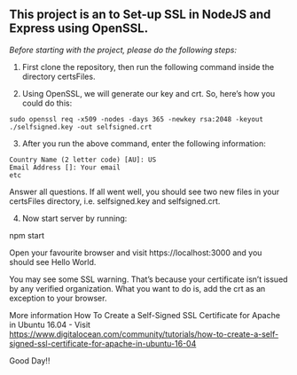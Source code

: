 ## This project is an to Set-up SSL in NodeJS and Express using OpenSSL.

*Before starting with the project, please do the following steps:*

1. First clone the repository, then run the following command inside the directory certsFiles.

2. Using OpenSSL, we will generate our key and crt. So, here’s how you could do this:

  `sudo openssl req -x509 -nodes -days 365 -newkey rsa:2048 -keyout ./selfsigned.key -out selfsigned.crt
  `

3. After you run the above command, enter the following information:

  ```
  Country Name (2 letter code) [AU]: US
  Email Address []: Your email
  etc

  ```

Answer all questions. If all went well, you should see two new files in your certsFiles directory, i.e. selfsigned.key and selfsigned.crt.

4. Now start server by running:

  npm start

Open your favourite browser and visit https://localhost:3000 and you should see Hello World.

You may see some SSL warning. That’s because your certificate isn’t issued by any verified organization. What you want to do is, add the crt as an exception to your browser.

More information How To Create a Self-Signed SSL Certificate for Apache in Ubuntu 16.04 - Visit https://www.digitalocean.com/community/tutorials/how-to-create-a-self-signed-ssl-certificate-for-apache-in-ubuntu-16-04

Good Day!!
